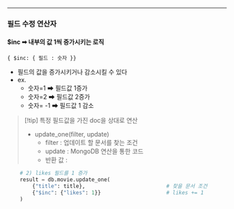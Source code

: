 




--- 
### 필드 수정 연산자 

#### $inc ➡ 내부의 값 1씩 증가시키는 로직 

```mongodb
{ $inc: { 필드 : 숫자 }}
```
- 필드의 값을 증가시키거나 감소시킬 수 있다
- ex.
	- 숫자=1 ➡ 필드값 1증가
	- 숫자=2 ➡ 필드값 2증가
	- 숫자= -1 ➡ 필드값 1 감소 

>[!tip] 특정 필드값을 가진 doc을 상대로 연산 
>- update_one(filter, update)  
>	- filter : 업데이트 할 문서를 찾는 조건 
>	- update : MongoDB 연산을 통한 코드 
>	- 반환 값 : 
```python
    # 2) likes 필드를 1 증가
    result = db.movie.update_one(
        {"title": title},                          # 찾을 문서 조건
        {"$inc": {"likes": 1}}                     # likes += 1
    )
```



